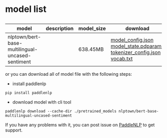 #  model list

##  

| model  | description | model_size  | download         |
| --- | --- | --- | --- |
|nlptown/bert-base-multilingual-uncased-sentiment|  | 638.45MB | [model_config.json](https://bj.bcebos.com/paddlenlp/models/community/nlptown/bert-base-multilingual-uncased-sentiment/model_config.json)<br>[model_state.pdparams](https://bj.bcebos.com/paddlenlp/models/community/nlptown/bert-base-multilingual-uncased-sentiment/model_state.pdparams)<br>[tokenizer_config.json](https://bj.bcebos.com/paddlenlp/models/community/nlptown/bert-base-multilingual-uncased-sentiment/tokenizer_config.json)<br>[vocab.txt](https://bj.bcebos.com/paddlenlp/models/community/nlptown/bert-base-multilingual-uncased-sentiment/vocab.txt) |

or you can download all of model file with the following steps:

* install paddlenlp

```shell
pip install paddlenlp
```

* download model with cli tool

```shell
paddlenlp download --cache-dir ./pretrained_models nlptown/bert-base-multilingual-uncased-sentiment
```

If you have any problems with it, you can post issue on [PaddleNLP](https://github.com/PaddlePaddle/PaddleNLP) to get support.
